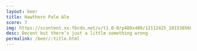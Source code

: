 ```yaml
---
layout: beer
title: Hawthorn Pale Ale
score: 7
img: https://scontent.xx.fbcdn.net/v/t1.0-0/p480x480/12112425_10153656864393745_4992271544321247491_n.jpg?oh=07b13073842a3affa8186da2b94356ac&oe=59177948
desc: Decent but there’s just a little something wrong
permalink: /beer/:title.html
---
```

